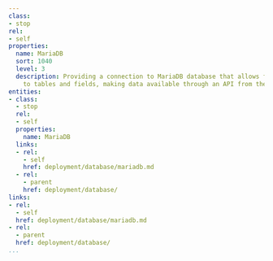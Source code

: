 ```yaml
---
class:
- stop
rel:
- self
properties:
  name: MariaDB
  sort: 1040
  level: 3
  description: Providing a connection to MariaDB database that allows for quick access
    to tables and fields, making data available through an API from the backend database.
entities:
- class:
  - stop
  rel:
  - self
  properties:
    name: MariaDB
  links:
  - rel:
    - self
    href: deployment/database/mariadb.md
  - rel:
    - parent
    href: deployment/database/
links:
- rel:
  - self
  href: deployment/database/mariadb.md
- rel:
  - parent
  href: deployment/database/
...
```

